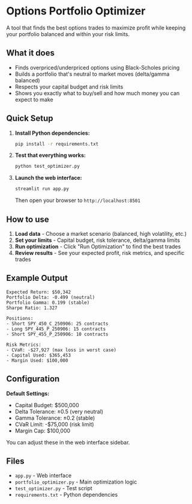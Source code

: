 # Options Portfolio Optimizer

A tool that finds the best options trades to maximize profit while keeping your portfolio balanced and within your risk limits.

## What it does

- Finds overpriced/underpriced options using Black-Scholes pricing
- Builds a portfolio that's neutral to market moves (delta/gamma balanced)
- Respects your capital budget and risk limits
- Shows you exactly what to buy/sell and how much money you can expect to make

## Quick Setup

1. **Install Python dependencies:**
   ```bash
   pip install -r requirements.txt
   ```

2. **Test that everything works:**
   ```bash
   python test_optimizer.py
   ```

3. **Launch the web interface:**
   ```bash
   streamlit run app.py
   ```
   Then open your browser to `http://localhost:8501`

## How to use

1. **Load data** - Choose a market scenario (balanced, high volatility, etc.)
2. **Set your limits** - Capital budget, risk tolerance, delta/gamma limits
3. **Run optimization** - Click "Run Optimization" to find the best trades
4. **Review results** - See your expected profit, risk metrics, and specific trades

## Example Output

```
Expected Return: $50,342
Portfolio Delta: -0.499 (neutral)
Portfolio Gamma: 0.199 (stable)
Sharpe Ratio: 1.327

Positions:
- Short SPY_450_C_250906: 25 contracts
- Long SPY_445_P_250906: 15 contracts
- Short SPY_455_P_250906: 10 contracts

Risk Metrics:
- CVaR: -$27,927 (max loss in worst case)
- Capital Used: $365,453
- Margin Used: $100,000
```

## Configuration

**Default Settings:**
- Capital Budget: $500,000
- Delta Tolerance: ±0.5 (very neutral)
- Gamma Tolerance: ±0.2 (stable)
- CVaR Limit: -$75,000 (risk limit)
- Margin Cap: $100,000

You can adjust these in the web interface sidebar.

## Files

- `app.py` - Web interface
- `portfolio_optimizer.py` - Main optimization logic
- `test_optimizer.py` - Test script
- `requirements.txt` - Python dependencies